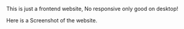 This is just a frontend website, No responsive only good on desktop!

Here is a Screenshot of the website.

